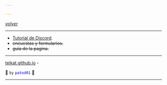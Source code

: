 ```yaml
---

---
```


<link rel="icon" href="etc/icon.png">

[*volver*][teikat]

---

- [Tutorial de Discord][discord].
- ~~encuestas y formularios.~~
- ~~guia de la pagina.~~

---

[teikat.github.io][teikat] -

:ghost: `by` <span style="color: blue;">`patod01`</span> :ghost:

[teikat]: https://teikat.github.io

---

[discord]: 01

